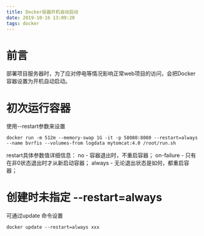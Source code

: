 ```yaml
---
title: Docker容器开机自动启动
date: 2019-10-16 13:09:20
tags: docker
---
```

# 前言
 部署项目服务器时，为了应对停电等情况影响正常web项目的访问，会把Docker容器设置为开机自动启动。
 <!-- more -->
 # 初次运行容器
 使用--restart参数来设置
 ```
 docker run -m 512m --memory-swap 1G -it -p 58080:8080 --restart=always   
 --name bvrfis --volumes-from logdata mytomcat:4.0 /root/run.sh  
 ```
 restart具体参数值详细信息：
        no -  容器退出时，不重启容器；
        on-failure - 只有在非0状态退出时才从新启动容器；
        always - 无论退出状态是如何，都重启容器；
# 创建时未指定 --restart=always
可通过update 命令设置
```
docker update --restart=always xxx 
```